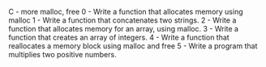 C - more malloc, free
0 - Write a function that allocates memory using malloc
1 - Write a function that concatenates two strings.
2 - Write a function that allocates memory for an array, using malloc.
3 - Write a function that creates an array of integers.
4 - Write a function that reallocates a memory block using malloc and free
5 - Write a program that multiplies two positive numbers.
